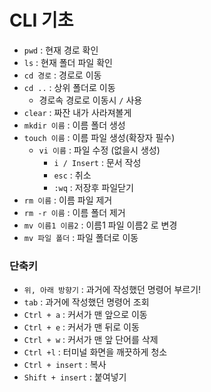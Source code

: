 # CLI 기초

+ `pwd` : 현재 경로 확인
+ `ls` : 현재 폴더 파일 확인
+ `cd 경로` : 경로로 이동
+ `cd ..` : 상위 폴더로 이동
  + 경로속 경로로 이동시 `/` 사용
+ `clear` : 짜잔 내가 사라져볼게
+ `mkdir 이름` : 이름 폴더 생성
+ `touch 이름` : 이름 파일 생성(확장자 필수)
  + `vi 이름` : 파일 수정 (없을시 생성)
    + `i / Insert` : 문서 작성
    + `esc` : 취소
    + `:wq` : 저장후 파일닫기
+ `rm 이름` : 이름 파일 제거
+ `rm -r 이름` : 이름 폴더 제거
+ `mv 이름1 이름2` : 이름1 파일 이름2 로 변경
+ `mv 파일 폴더` : 파일 폴더로 이동



### 단축키

+ `위, 아래 방향기` : 과거에 작성했던 명령어 부르기!
+ `tab` : 과거에 작성했던 명령어 조회
+ `Ctrl + a` : 커서가 맨 앞으로 이동
+ `Ctrl + e` : 커서가 맨 뒤로 이동
+ `Ctrl + w` : 커서가 맨 앞 단어를 삭제
+ `Ctrl +l` : 터미널 화면을 깨끗하게 청소
+ `Ctrl + insert` : 복사
+ `Shift + insert` : 붙여넣기
